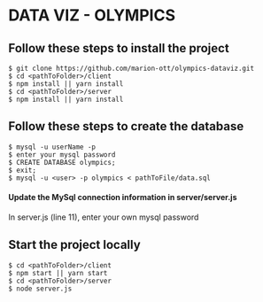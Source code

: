 # DATA VIZ - OLYMPICS

## Follow these steps to install the project 

```shell
$ git clone https://github.com/marion-ott/olympics-dataviz.git
$ cd <pathToFolder>/client
$ npm install || yarn install
$ cd <pathToFolder>/server
$ npm install || yarn install
```

## Follow these steps to create the database
```shell
$ mysql -u userName -p
$ enter your mysql password
$ CREATE DATABASE olympics;
$ exit;
$ mysql -u <user> -p olympics < pathToFile/data.sql
```

#### Update the MySql connection information in server/server.js
In server.js (line 11), enter your own mysql password


## Start the project locally
```shell
$ cd <pathToFolder>/client
$ npm start || yarn start
$ cd <pathToFolder>/server
$ node server.js
```

